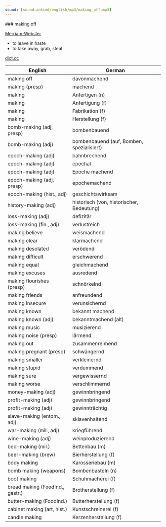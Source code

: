 ```yaml
---
sound: [sound:ankimd/english/mp3/making_off.mp3]
---
```


\### making off

[Merriam-Webster](https://www.merriam-webster.com/dictionary/making+off)

- to leave in haste
- to take away, grab, steal

[dict.cc](https://www.dict.cc/making+off)

| English        | German       |
| -------------- | ------------ |
| making off | davonmachend |
| making (presp) | machend |
| making | Anfertigen (n) |
| making | Anfertigung (f) |
| making | Fabrikation (f) |
| making | Herstellung (f) |
| bomb-making (adj, presp) | bombenbauend |
| bomb-making (adj) | bombenbauend (auf, Bomben, spezialisiert) |
| epoch-making (adj) | bahnbrechend |
| epoch-making (adj) | epochal |
| epoch-making (adj) | Epoche machend |
| epoch-making (adj, presp) | epochemachend |
| epoch-making (hist., adj) | geschichtswirksam |
| history-making (adj) | historisch (von, historischer, Bedeutung) |
| loss-making (adj) | defizitär |
| loss-making (fin., adj) | verlustreich |
| making believe | weismachend |
| making clear | klarmachend |
| making desolated | verödend |
| making difficult | erschwerend |
| making equal | gleichmachend |
| making excuses | ausredend |
| making flourishes (presp) | schnörkelnd |
| making friends | anfreundend |
| making insecure | verunsichernd |
| making known | bekannt machend |
| making known (adj) | bekanntmachend (alt) |
| making music | musizierend |
| making noise (presp) | lärmend |
| making out | zusammenreimend |
| making pregnant (presp) | schwängernd |
| making smaller | verkleinernd |
| making stupid | verdummend |
| making sure | vergewissernd |
| making worse | verschlimmernd |
| money-making (adj) | gewinnbringend |
| profit-making (adj) | gewinnbringend |
| profit-making (adj) | gewinnträchtig |
| slave-making (entom., adj) | sklavenhaltend |
| war-making (mil., adj) | kriegführend |
| wine-making (adj) | weinproduzierend |
| bed-making (mil.) | Bettenbau (m) |
| beer-making (brew) | Bierherstellung (f) |
| body making | Karosseriebau (m) |
| bomb making (weapons) | Bombenbasteln (n) |
| boot making | Schuhmacherei (f) |
| bread making (FoodInd., gastr.) | Brotherstellung (f) |
| butter-making (FoodInd.) | Butterherstellung (f) |
| cabinet making (art, hist.) | Kunstschreinerei (f) |
| candle making | Kerzenherstellung (f) |
